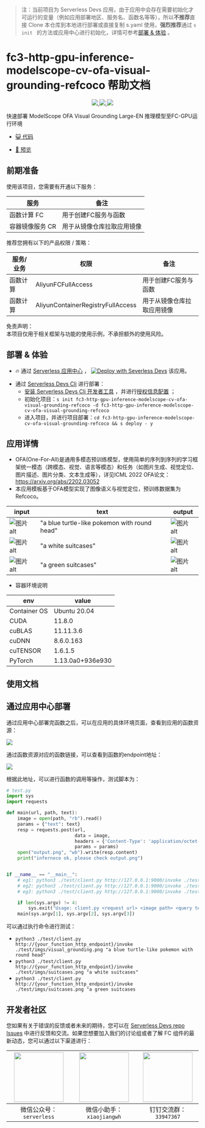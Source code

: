 
> 注：当前项目为 Serverless Devs 应用，由于应用中会存在需要初始化才可运行的变量（例如应用部署地区、服务名、函数名等等），所以**不推荐**直接 Clone 本仓库到本地进行部署或直接复制 s.yaml 使用，**强烈推荐**通过 `s init ` 的方法或应用中心进行初始化，详情可参考[部署 & 体验](#部署--体验) 。

# fc3-http-gpu-inference-modelscope-cv-ofa-visual-grounding-refcoco 帮助文档
<p align="center" class="flex justify-center">
    <a href="https://www.serverless-devs.com" class="ml-1">
    <img src="http://editor.devsapp.cn/icon?package=fc3-http-gpu-inference-modelscope-cv-ofa-visual-grounding-refcoco&type=packageType">
  </a>
  <a href="http://www.devsapp.cn/details.html?name=fc3-http-gpu-inference-modelscope-cv-ofa-visual-grounding-refcoco" class="ml-1">
    <img src="http://editor.devsapp.cn/icon?package=fc3-http-gpu-inference-modelscope-cv-ofa-visual-grounding-refcoco&type=packageVersion">
  </a>
  <a href="http://www.devsapp.cn/details.html?name=fc3-http-gpu-inference-modelscope-cv-ofa-visual-grounding-refcoco" class="ml-1">
    <img src="http://editor.devsapp.cn/icon?package=fc3-http-gpu-inference-modelscope-cv-ofa-visual-grounding-refcoco&type=packageDownload">
  </a>
</p>

<description>

快速部署 ModelScope OFA Visual Grounding Large-EN 推理模型至FC-GPU运行环境

</description>

<codeUrl>

- [:smiley_cat: 代码](https://github.com/devsapp/start-fc-gpu)

</codeUrl>
<preview>

- [:eyes: 预览](http://www.devsapp.cn/details.html?name=fc3-http-gpu-inference-modelscope-cv-ofa-visual-grounding-refcoco)

</preview>


## 前期准备

使用该项目，您需要有开通以下服务：

<service>



| 服务 |  备注  |
| --- |  --- |
| 函数计算 FC |  用于创建FC服务与函数 |
| 容器镜像服务 CR |  用于从镜像仓库拉取应用镜像 |

</service>

推荐您拥有以下的产品权限 / 策略：
<auth>



| 服务/业务 |  权限 |  备注  |
| --- |  --- |   --- |
| 函数计算 | AliyunFCFullAccess |  用于创建FC服务与函数 |
| 函数计算 | AliyunContainerRegistryFullAccess |  用于从镜像仓库拉取应用镜像 |

</auth>

<remark>



</remark>

<disclaimers>

免责声明：   
本项目仅用于相关框架与功能的使用示例，不承担额外的使用风险。

</disclaimers>

## 部署 & 体验

<appcenter>
   
- :fire: 通过 [Serverless 应用中心](https://fcnext.console.aliyun.com/applications/create?template=fc3-http-gpu-inference-modelscope-cv-ofa-visual-grounding-refcoco) ，
  [![Deploy with Severless Devs](https://img.alicdn.com/imgextra/i1/O1CN01w5RFbX1v45s8TIXPz_!!6000000006118-55-tps-95-28.svg)](https://fcnext.console.aliyun.com/applications/create?template=fc3-http-gpu-inference-modelscope-cv-ofa-visual-grounding-refcoco) 该应用。
   
</appcenter>
<deploy>
    
- 通过 [Serverless Devs Cli](https://www.serverless-devs.com/serverless-devs/install) 进行部署：
  - [安装 Serverless Devs Cli 开发者工具](https://www.serverless-devs.com/serverless-devs/install) ，并进行[授权信息配置](https://docs.serverless-devs.com/fc/config) ；
  - 初始化项目：`s init fc3-http-gpu-inference-modelscope-cv-ofa-visual-grounding-refcoco -d fc3-http-gpu-inference-modelscope-cv-ofa-visual-grounding-refcoco `
  - 进入项目，并进行项目部署：`cd fc3-http-gpu-inference-modelscope-cv-ofa-visual-grounding-refcoco && s deploy - y`
   
</deploy>

## 应用详情

<appdetail id="flushContent">

- OFA(One-For-All)是通用多模态预训练模型，使用简单的序列到序列的学习框架统一模态（跨模态、视觉、语言等模态）和任务（如图片生成、视觉定位、图片描述、图片分类、文本生成等），详见ICML 2022 OFA论文：https://arxiv.org/abs/2202.03052
- 本应用模板基于OFA模型实现了图像语义与视觉定位，预训练数据集为Refcoco。

| input | text | output |
|  ----  | ---- | ----  |
| ![图片alt](https://github.com/devsapp/start-fc-gpu/blob/main/materials/visual_grounding.png?raw=true) | "a blue turtle-like pokemon with round head"  | ![图片alt](https://github.com/devsapp/start-fc-gpu/blob/main/materials/visual_grounding_result1.png?raw=true) |
| ![图片alt](https://github.com/devsapp/start-fc-gpu/blob/main/materials/suitcases.png?raw=true) | "a white suitcases"  | ![图片alt](https://github.com/devsapp/start-fc-gpu/blob/main/materials/suitcases_result1.png?raw=true) |
| ![图片alt](https://github.com/devsapp/start-fc-gpu/blob/main/materials/suitcases.png?raw=true) | "a green suitcases"  | ![图片alt](https://github.com/devsapp/start-fc-gpu/blob/main/materials/suitcases_result2.png?raw=true) |

- 容器环境说明

|  env   |  value  |
|  ----  | ----  |
| Container OS | Ubuntu 20.04 |
| CUDA  | 11.8.0 |
| cuBLAS  | 11.11.3.6 |
| cuDNN   | 8.6.0.163 |
| cuTENSOR  | 1.6.1.5 |
| PyTorch | 1.13.0a0+936e930 |

</appdetail>

## 使用文档

<usedetail id="flushContent">

## 通过应用中心部署

通过应用中心部署完函数之后，可以在应用的具体环境页面，查看到应用的函数资源：

![](http://image.editor.devsapp.cn/evBw7lh8ktv6xDBzSSzvjr1ykchAF9hG41gf1ek1sk8tr4355A/FZa954tvfbe42G9j2qkw.png)

通过函数资源对应的函数链接，可以查看到函数的endpoint地址：

![](http://image.editor.devsapp.cn/evBw7lh8ktv6xDBzSSzvjr1ykchAF9hG41gf1ek1sk8tr4355A/cgzyhg9aFae5avCrrryd.png)


根据此地址，可以进行函数的调用等操作，测试脚本为：

```python
# test.py
import sys
import requests

def main(url, path, text):
    image = open(path, "rb").read()
    params = {"text": text}
    resp = requests.post(url,
                         data = image,
                         headers = {'Content-Type': 'application/octet-stream'},
                         params = params)
    open("output.png", "wb").write(resp.content)
    print("infernece ok, please check output.png")


if __name__ == "__main__":
    # eg1: python3 ./test/client.py http://127.0.0.1:9000/invoke ./test/imgs/visual_grounding.png "a blue turtle-like pokemon with round head"
    # eg2: python3 ./test/client.py http://127.0.0.1:9000/invoke ./test/imgs/suitcases.png "a white suitcases"
    # eg3: python3 ./test/client.py http://127.0.0.1:9000/invoke ./test/imgs/suitcases.png "a green suitcases"

    if len(sys.argv) != 4:
        sys.exit("Usage: client.py <request url> <image path> <query text>")
    main(sys.argv[1], sys.argv[2], sys.argv[3])

```

可以通过执行命令进行测试：
- ```python3 ./test/client.py http://{your_function_http_endpoint}/invoke ./test/imgs/visual_grounding.png "a blue turtle-like pokemon with round head"```    
- ```python3 ./test/client.py http://{your_function_http_endpoint}/invoke ./test/imgs/suitcases.png "a white suitcases"```
- ```python3 ./test/client.py http://{your_function_http_endpoint}/invoke ./test/imgs/suitcases.png "a green suitcases```



</usedetail>


<devgroup>


## 开发者社区

您如果有关于错误的反馈或者未来的期待，您可以在 [Serverless Devs repo Issues](https://github.com/serverless-devs/serverless-devs/issues) 中进行反馈和交流。如果您想要加入我们的讨论组或者了解 FC 组件的最新动态，您可以通过以下渠道进行：

<p align="center">  

| <img src="https://serverless-article-picture.oss-cn-hangzhou.aliyuncs.com/1635407298906_20211028074819117230.png" width="130px" > | <img src="https://serverless-article-picture.oss-cn-hangzhou.aliyuncs.com/1635407044136_20211028074404326599.png" width="130px" > | <img src="https://serverless-article-picture.oss-cn-hangzhou.aliyuncs.com/1635407252200_20211028074732517533.png" width="130px" > |
| --------------------------------------------------------------------------------------------------------------------------------- | --------------------------------------------------------------------------------------------------------------------------------- | --------------------------------------------------------------------------------------------------------------------------------- |
| <center>微信公众号：`serverless`</center>                                                                                         | <center>微信小助手：`xiaojiangwh`</center>                                                                                        | <center>钉钉交流群：`33947367`</center>                                                                                           |
</p>
</devgroup>
